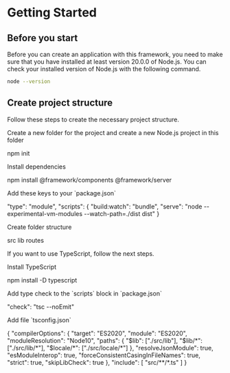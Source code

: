 # Getting Started

## Before you start

Before you can create an application with this framework, you need to make sure that you have installed at least version 20.0.0 of Node.js. You can check your installed version of Node.js with the following command.

```bash
node --version
```

## Create project structure

Follow these steps to create the necessary project structure.

<procedure>
   <step>
      <p>Create a new folder for the project and create a new Node.js project in this folder</p>
      <code-block lang="bash">
         npm init
      </code-block>
   </step>
   <step>
      <p>Install dependencies</p>
      <code-block lang="bash">
         npm install @framework/components @framework/server
      </code-block>
   </step>
   <step>
      <p>Add these keys to your `package.json`</p>
      <code-block lang="json" noinject="true">
         "type": "module",
         "scripts": {
            "build:watch": "bundle",
            "serve": "node --experimental-vm-modules --watch-path=./dist dist"
         }
      </code-block>
   </step>
   <step>
      <p>Create folder structure</p>
      <code-block>
         src
            lib
            routes
      </code-block>
   </step>
</procedure>

If you want to use TypeScript, follow the next steps.

<procedure>
   <step>
      <p>Install TypeScript</p>
      <code-block lang="bash">
         npm install -D typescript
      </code-block>
   </step>
   <step>
      <p>Add type check to the `scripts` block in `package.json`</p>
      <code-block lang="json" noinject="true">
         "check": "tsc --noEmit"
      </code-block>
   </step>
   <step>
      <p>Add file `tsconfig.json`</p>
      <code-block lang="json" collapsible="true" collapsed-title="tsconfig.json">
        {
          "compilerOptions": {
            "target": "ES2020",
            "module": "ES2020",
            "moduleResolution": "Node10",
            "paths": {
              "$lib": ["./src/lib"],
              "$lib/*": ["./src/lib/*"],
              "$locale/*": ["./src/locale/*"]
            },
            "resolveJsonModule": true,
            "esModuleInterop": true,
            "forceConsistentCasingInFileNames": true,
            "strict": true,
            "skipLibCheck": true
          },
          "include": [
            "src/**/*.ts"
          ]
        }
      </code-block>
   </step>
</procedure>
